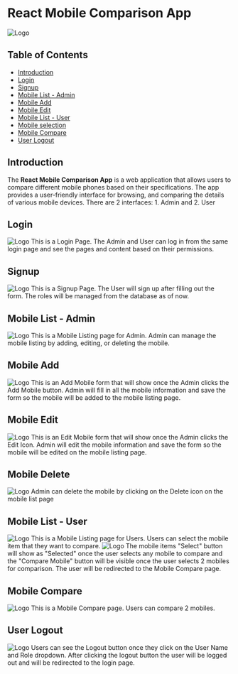 # React Mobile Comparison App

![Logo](./frontend/public/logo.svg)

## Table of Contents
- [Introduction](#introduction)
- [Login](#login)
- [Signup](#signup)
- [Mobile List - Admin](#mobile)
- [Mobile Add](#add)
- [Mobile Edit](#edit)
- [Mobile List - User](#mobile-user)
- [Mobile selection](#selection)
- [Mobile Compare](#compare)
- [User Logout](#logout)

## Introduction
The **React Mobile Comparison App** is a web application that allows users to compare different mobile phones based on their specifications. The app provides a user-friendly interface for browsing, and comparing the details of various mobile devices. There are 2 interfaces: 1. Admin and 2. User

## Login
![Logo](./frontend/public/ss/SS1.png)
This is a Login Page. The Admin and User can log in from the same login page and see the pages and content based on their permissions.

## Signup
![Logo](./frontend/public/ss/SS2.png)
This is a Signup Page. The User will sign up after filling out the form. The roles will be managed from the database as of now.

## Mobile List - Admin
![Logo](./frontend/public/ss/SS3.png)
This is a Mobile Listing page for Admin. Admin can manage the mobile listing by adding, editing, or deleting the mobile.

## Mobile Add
![Logo](./frontend/public/ss/SS4.png)
This is an Add Mobile form that will show once the Admin clicks the Add Mobile button. Admin will fill in all the mobile information and save the form so the mobile will be added to the mobile listing page.

## Mobile Edit
![Logo](./frontend/public/ss/SS5.png)
This is an Edit Mobile form that will show once the Admin clicks the Edit Icon. Admin will edit the mobile information and save the form so the mobile will be edited on the mobile listing page.

## Mobile Delete
![Logo](./frontend/public/ss/SS3.png)
Admin can delete the mobile by clicking on the Delete icon on the mobile list page

## Mobile List - User
![Logo](./frontend/public/ss/SS7.png)
This is a Mobile Listing page for Users. Users can select the mobile item that they want to compare.
![Logo](./frontend/public/ss/SS8.png)
The mobile items "Select" button will show as "Selected" once the user selects any mobile to compare and the "Compare Mobile" button will be visible once the user selects 2 mobiles for comparison. The user will be redirected to the Mobile Compare page.

 ## Mobile Compare
![Logo](./frontend/public/ss/SS9.png)
This is a Mobile Compare page. Users can compare 2 mobiles.

 ## User Logout
![Logo](./frontend/public/ss/SS6.png)
Users can see the Logout button once they click on the User Name and Role dropdown. After clicking the logout button the user will be logged out and will be redirected to the login page.
